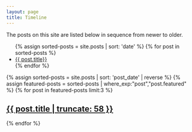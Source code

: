 ```yaml
---
layout: page
title: Timeline
---
```


The posts on this site are listed below in sequence from newer to older.

<ul>
{% assign sorted-posts = site.posts | sort: 'date' %}
  {% for post in sorted-posts %}
  <li>
    <a href="{{ post.url }}">{{ post.title}}</a>
  </li>
  {% endfor %}
  </ul>


{% assign sorted-posts = site.posts | sort: 'post_date' | reverse %}
{% assign featured-posts = sorted-posts | where_exp:"post","post.featured" %}
{% for post in featured-posts limit:3 %}
  <h2><a href="{{ post.url }}">{{ post.title | truncate: 58 }}</a></h2>
{% endfor %}
